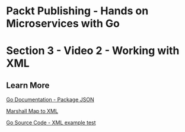 # Packt Publishing - Hands on Microservices with Go
# Section 3 - Video 2 - Working with XML

## Learn More

[Go Documentation - Package JSON](https://golang.org/pkg/encoding/xml/)

[Marshall Map to XML](https://stackoverflow.com/questions/30928770/marshall-map-to-xml-in-go)

[Go Source Code - XML example test](https://golang.org/src/encoding/xml/example_test.go)


